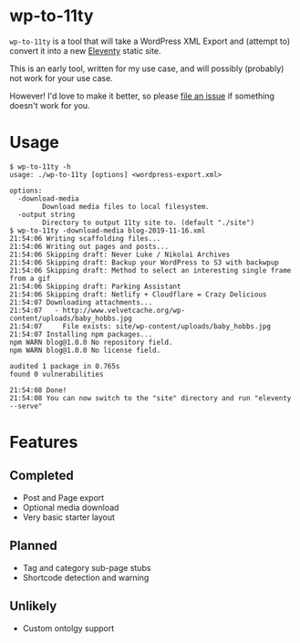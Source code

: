 # wp-to-11ty

`wp-to-11ty` is a tool that will take a WordPress XML Export and (attempt to) convert it into a new [Eleventy](https://www.11ty.io/) static site.

This is an early tool, written for my use case, and will possibly (probably) not work for your use case.

However!  I'd love to make it better, so please [file an issue](https://github.com/jmhobbs/wp-to-11ty/issues/new) if something doesn't work for you.

# Usage

```
$ wp-to-11ty -h
usage: ./wp-to-11ty [options] <wordpress-export.xml>

options:
  -download-media
    	Download media files to local filesystem.
  -output string
    	Directory to output 11ty site to. (default "./site")
$ wp-to-11ty -download-media blog-2019-11-16.xml
21:54:06 Writing scaffolding files...
21:54:06 Writing out pages and posts...
21:54:06 Skipping draft: Never Luke / Nikolai Archives
21:54:06 Skipping draft: Backup your WordPress to S3 with backwpup
21:54:06 Skipping draft: Method to select an interesting single frame from a gif
21:54:06 Skipping draft: Parking Assistant
21:54:06 Skipping draft: Netlify + Cloudflare = Crazy Delicious
21:54:07 Downloading attachments...
21:54:07   - http://www.velvetcache.org/wp-content/uploads/baby_hobbs.jpg
21:54:07     File exists: site/wp-content/uploads/baby_hobbs.jpg
21:54:07 Installing npm packages...
npm WARN blog@1.0.0 No repository field.
npm WARN blog@1.0.0 No license field.

audited 1 package in 0.765s
found 0 vulnerabilities

21:54:08 Done!
21:54:08 You can now switch to the "site" directory and run "eleventy --serve"
```

# Features

## Completed

- Post and Page export
- Optional media download
- Very basic starter layout

## Planned

- Tag and category sub-page stubs
- Shortcode detection and warning

## Unlikely

- Custom ontolgy support

